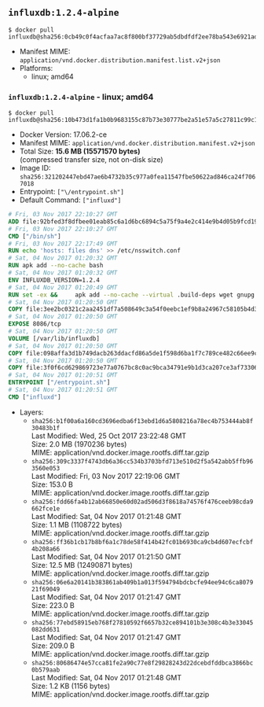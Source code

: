 ## `influxdb:1.2.4-alpine`

```console
$ docker pull influxdb@sha256:0cb49c0f4acfaa7ac8f800bf37729ab5dbdfdf2ee78ba543e6921adf607c6868
```

-	Manifest MIME: `application/vnd.docker.distribution.manifest.list.v2+json`
-	Platforms:
	-	linux; amd64

### `influxdb:1.2.4-alpine` - linux; amd64

```console
$ docker pull influxdb@sha256:10b473d1fa1b0b9683155c87b73e30777be2a51e57a5c27811c99c14407069dd
```

-	Docker Version: 17.06.2-ce
-	Manifest MIME: `application/vnd.docker.distribution.manifest.v2+json`
-	Total Size: **15.6 MB (15571570 bytes)**  
	(compressed transfer size, not on-disk size)
-	Image ID: `sha256:321202447ebd47ae6b4732b35c977a0fea11547fbe50622ad846ca24f7067018`
-	Entrypoint: `["\/entrypoint.sh"]`
-	Default Command: `["influxd"]`

```dockerfile
# Fri, 03 Nov 2017 22:10:27 GMT
ADD file:92bfed3f8dfbee01eab85c6a1d6bc6894c5a75f9a4e2c414e9b4d05b9fcd19d0 in / 
# Fri, 03 Nov 2017 22:10:27 GMT
CMD ["/bin/sh"]
# Fri, 03 Nov 2017 22:17:49 GMT
RUN echo 'hosts: files dns' >> /etc/nsswitch.conf
# Sat, 04 Nov 2017 01:20:32 GMT
RUN apk add --no-cache bash
# Sat, 04 Nov 2017 01:20:32 GMT
ENV INFLUXDB_VERSION=1.2.4
# Sat, 04 Nov 2017 01:20:49 GMT
RUN set -ex &&     apk add --no-cache --virtual .build-deps wget gnupg tar ca-certificates &&     update-ca-certificates &&     for key in         05CE15085FC09D18E99EFB22684A14CF2582E0C5 ;     do         gpg --keyserver ha.pool.sks-keyservers.net --recv-keys "$key" ||         gpg --keyserver pgp.mit.edu --recv-keys "$key" ||         gpg --keyserver keyserver.pgp.com --recv-keys "$key" ;     done &&     wget -q https://dl.influxdata.com/influxdb/releases/influxdb-${INFLUXDB_VERSION}-static_linux_amd64.tar.gz.asc &&     wget -q https://dl.influxdata.com/influxdb/releases/influxdb-${INFLUXDB_VERSION}-static_linux_amd64.tar.gz &&     gpg --batch --verify influxdb-${INFLUXDB_VERSION}-static_linux_amd64.tar.gz.asc influxdb-${INFLUXDB_VERSION}-static_linux_amd64.tar.gz &&     mkdir -p /usr/src &&     tar -C /usr/src -xzf influxdb-${INFLUXDB_VERSION}-static_linux_amd64.tar.gz &&     rm -f /usr/src/influxdb-*/influxdb.conf &&     chmod +x /usr/src/influxdb-*/* &&     cp -a /usr/src/influxdb-*/* /usr/bin/ &&     rm -rf *.tar.gz* /usr/src /root/.gnupg &&     apk del .build-deps
# Sat, 04 Nov 2017 01:20:50 GMT
COPY file:3ee2bc0321c2aa2451df7a508649c3a54f0eebc1ef9b8a24967c58105b4d3160 in /etc/influxdb/influxdb.conf 
# Sat, 04 Nov 2017 01:20:50 GMT
EXPOSE 8086/tcp
# Sat, 04 Nov 2017 01:20:50 GMT
VOLUME [/var/lib/influxdb]
# Sat, 04 Nov 2017 01:20:50 GMT
COPY file:098affa3d1b749dacb263ddacfd86a5de1f598d6ba1f7c789ce482c66ee9c80b in /entrypoint.sh 
# Sat, 04 Nov 2017 01:20:50 GMT
COPY file:3f0f6cd629869723e77a0767bc8c0ac9bca34791e9b1d3ca207ce3af73306205 in /init-influxdb.sh 
# Sat, 04 Nov 2017 01:20:51 GMT
ENTRYPOINT ["/entrypoint.sh"]
# Sat, 04 Nov 2017 01:20:51 GMT
CMD ["influxd"]
```

-	Layers:
	-	`sha256:b1f00a6a160cd3696edba6f13ebd1d6a5808216a78ec4b753444ab8f30483b1f`  
		Last Modified: Wed, 25 Oct 2017 23:22:48 GMT  
		Size: 2.0 MB (1970236 bytes)  
		MIME: application/vnd.docker.image.rootfs.diff.tar.gzip
	-	`sha256:309c3337f4743db6a36cc534b3703bfd713e510d2f5a542abb5ffb963560e053`  
		Last Modified: Fri, 03 Nov 2017 22:19:06 GMT  
		Size: 153.0 B  
		MIME: application/vnd.docker.image.rootfs.diff.tar.gzip
	-	`sha256:fdd66fa4b12ab66850e60d02ad506d3f8618a74576f476ceeb98cda9662fce1e`  
		Last Modified: Sat, 04 Nov 2017 01:21:48 GMT  
		Size: 1.1 MB (1108722 bytes)  
		MIME: application/vnd.docker.image.rootfs.diff.tar.gzip
	-	`sha256:ff36b1cb17b8bf6a1c78de58f414b42fc01b6930ca9cb4d607ecfcbf4b208a66`  
		Last Modified: Sat, 04 Nov 2017 01:21:50 GMT  
		Size: 12.5 MB (12490871 bytes)  
		MIME: application/vnd.docker.image.rootfs.diff.tar.gzip
	-	`sha256:06e6a20141b383861ab409b1a013f594794bdcbcfe94ee94c6ca807921f69049`  
		Last Modified: Sat, 04 Nov 2017 01:21:47 GMT  
		Size: 223.0 B  
		MIME: application/vnd.docker.image.rootfs.diff.tar.gzip
	-	`sha256:77ebd58915eb768f27810592f6657b32ce894101b3e308c4b3e33045082dd631`  
		Last Modified: Sat, 04 Nov 2017 01:21:47 GMT  
		Size: 209.0 B  
		MIME: application/vnd.docker.image.rootfs.diff.tar.gzip
	-	`sha256:80686474e57cca81fe2a90c77e8f29828243d22dcebdfddbca3866bc0b579aab`  
		Last Modified: Sat, 04 Nov 2017 01:21:48 GMT  
		Size: 1.2 KB (1156 bytes)  
		MIME: application/vnd.docker.image.rootfs.diff.tar.gzip
